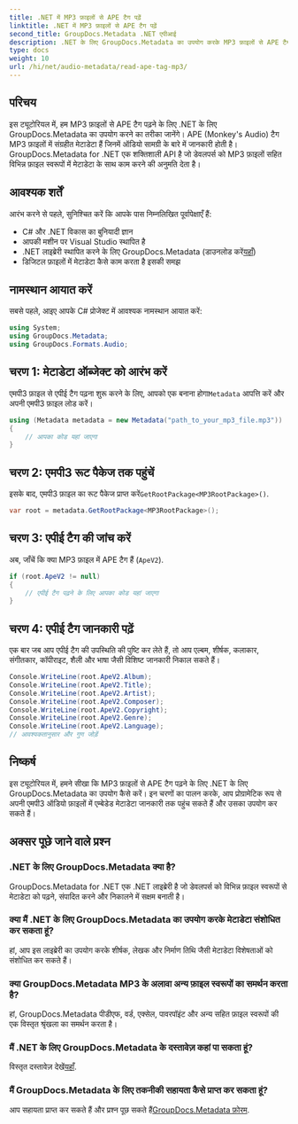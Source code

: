 ```yaml
---
title: .NET में MP3 फ़ाइलों से APE टैग पढ़ें
linktitle: .NET में MP3 फ़ाइलों से APE टैग पढ़ें
second_title: GroupDocs.Metadata .NET एपीआई
description: .NET के लिए GroupDocs.Metadata का उपयोग करके MP3 फ़ाइलों से APE टैग पढ़ना सीखें। चरण-दर-चरण मार्गदर्शन के साथ C# में मेटाडेटा निष्कर्षण का अन्वेषण करें।
type: docs
weight: 10
url: /hi/net/audio-metadata/read-ape-tag-mp3/
---
```

## परिचय
इस ट्यूटोरियल में, हम MP3 फ़ाइलों से APE टैग पढ़ने के लिए .NET के लिए GroupDocs.Metadata का उपयोग करने का तरीका जानेंगे। APE (Monkey's Audio) टैग MP3 फ़ाइलों में संग्रहीत मेटाडेटा हैं जिनमें ऑडियो सामग्री के बारे में जानकारी होती है। GroupDocs.Metadata for .NET एक शक्तिशाली API है जो डेवलपर्स को MP3 फ़ाइलों सहित विभिन्न फ़ाइल स्वरूपों में मेटाडेटा के साथ काम करने की अनुमति देता है।
## आवश्यक शर्तें
आरंभ करने से पहले, सुनिश्चित करें कि आपके पास निम्नलिखित पूर्वापेक्षाएँ हैं:
- C# और .NET विकास का बुनियादी ज्ञान
- आपकी मशीन पर Visual Studio स्थापित है
-  .NET लाइब्रेरी स्थापित करने के लिए GroupDocs.Metadata (डाउनलोड करें[यहाँ](https://releases.groupdocs.com/metadata/net/))
- डिजिटल फ़ाइलों में मेटाडेटा कैसे काम करता है इसकी समझ

## नामस्थान आयात करें
सबसे पहले, आइए आपके C# प्रोजेक्ट में आवश्यक नामस्थान आयात करें:
```csharp
using System;
using GroupDocs.Metadata;
using GroupDocs.Formats.Audio;
```
## चरण 1: मेटाडेटा ऑब्जेक्ट को आरंभ करें
 एमपी3 फ़ाइल से एपीई टैग पढ़ना शुरू करने के लिए, आपको एक बनाना होगा`Metadata` आपत्ति करें और अपनी एमपी3 फ़ाइल लोड करें।
```csharp
using (Metadata metadata = new Metadata("path_to_your_mp3_file.mp3"))
{
    // आपका कोड यहां जाएगा
}
```
## चरण 2: एमपी3 रूट पैकेज तक पहुंचें
 इसके बाद, एमपी3 फ़ाइल का रूट पैकेज प्राप्त करें`GetRootPackage<MP3RootPackage>()`.
```csharp
var root = metadata.GetRootPackage<MP3RootPackage>();
```
## चरण 3: एपीई टैग की जांच करें
अब, जाँचें कि क्या MP3 फ़ाइल में APE टैग हैं (`ApeV2`).
```csharp
if (root.ApeV2 != null)
{
    // एपीई टैग पढ़ने के लिए आपका कोड यहां जाएगा
}
```
## चरण 4: एपीई टैग जानकारी पढ़ें
एक बार जब आप एपीई टैग की उपस्थिति की पुष्टि कर लेते हैं, तो आप एल्बम, शीर्षक, कलाकार, संगीतकार, कॉपीराइट, शैली और भाषा जैसी विशिष्ट जानकारी निकाल सकते हैं।
```csharp
Console.WriteLine(root.ApeV2.Album);
Console.WriteLine(root.ApeV2.Title);
Console.WriteLine(root.ApeV2.Artist);
Console.WriteLine(root.ApeV2.Composer);
Console.WriteLine(root.ApeV2.Copyright);
Console.WriteLine(root.ApeV2.Genre);
Console.WriteLine(root.ApeV2.Language);
// आवश्यकतानुसार और गुण जोड़ें
```

## निष्कर्ष
इस ट्यूटोरियल में, हमने सीखा कि MP3 फ़ाइलों से APE टैग पढ़ने के लिए .NET के लिए GroupDocs.Metadata का उपयोग कैसे करें। इन चरणों का पालन करके, आप प्रोग्रामेटिक रूप से अपनी एमपी3 ऑडियो फ़ाइलों में एम्बेडेड मेटाडेटा जानकारी तक पहुंच सकते हैं और उसका उपयोग कर सकते हैं।

## अक्सर पूछे जाने वाले प्रश्न
### .NET के लिए GroupDocs.Metadata क्या है?
GroupDocs.Metadata for .NET एक .NET लाइब्रेरी है जो डेवलपर्स को विभिन्न फ़ाइल स्वरूपों से मेटाडेटा को पढ़ने, संपादित करने और निकालने में सक्षम बनाती है।
### क्या मैं .NET के लिए GroupDocs.Metadata का उपयोग करके मेटाडेटा संशोधित कर सकता हूं?
हां, आप इस लाइब्रेरी का उपयोग करके शीर्षक, लेखक और निर्माण तिथि जैसी मेटाडेटा विशेषताओं को संशोधित कर सकते हैं।
### क्या GroupDocs.Metadata MP3 के अलावा अन्य फ़ाइल स्वरूपों का समर्थन करता है?
हां, GroupDocs.Metadata पीडीएफ, वर्ड, एक्सेल, पावरपॉइंट और अन्य सहित फ़ाइल स्वरूपों की एक विस्तृत श्रृंखला का समर्थन करता है।
### मैं .NET के लिए GroupDocs.Metadata के दस्तावेज़ कहां पा सकता हूं?
 विस्तृत दस्तावेज़ देखें[यहाँ](https://reference.groupdocs.com/metadata/net/).
### मैं GroupDocs.Metadata के लिए तकनीकी सहायता कैसे प्राप्त कर सकता हूं?
 आप सहायता प्राप्त कर सकते हैं और प्रश्न पूछ सकते हैं[GroupDocs.Metadata फ़ोरम](https://forum.groupdocs.com/c/metadata/14).